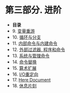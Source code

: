 # 第三部分. 进阶

*   **目录**
*   9\. [变量重游](variables2.md)
*   10\. [循环与分支](loops.md)
*   11\. [内部命令与内建命令](internal.md)
*   12\. [外部过滤器, 程序和命令](external.md)
*   13\. [系统与管理命令](system.md)
*   14\. [命令替换](commandsub.md)
*   15\. [算术扩展](arithexp.md)
*   16\. [I/O重定向](io-redirection.md)
*   17\. [Here Document](here-docs.md)
*   18\. [休息片刻](recess-time.md)